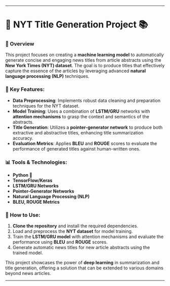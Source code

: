 

---

# 📰 NYT Title Generation Project 📚

### 📝 Overview
This project focuses on creating a **machine learning model** to automatically generate concise and engaging news titles from article abstracts using the **New York Times (NYT) dataset**. The goal is to produce titles that effectively capture the essence of the articles by leveraging advanced **natural language processing (NLP)** techniques.

### 🌟 Key Features:
- **Data Preprocessing**: Implements robust data cleaning and preparation techniques for the NYT dataset.
- **Model Training**: Uses a combination of **LSTM/GRU** networks with **attention mechanisms** to grasp the context and semantics of the abstracts.
- **Title Generation**: Utilizes a **pointer-generator network** to produce both extractive and abstractive titles, enhancing title summarization accuracy.
- **Evaluation Metrics**: Applies **BLEU** and **ROUGE** scores to evaluate the performance of generated titles against human-written ones.

### 📊 Tools & Technologies:
- **Python 🐍**
- **TensorFlow/Keras**
- **LSTM/GRU Networks**
- **Pointer-Generator Networks**
- **Natural Language Processing (NLP)**
- **BLEU, ROUGE Metrics**

### 🚀 How to Use:
1. **Clone the repository** and install the required dependencies.
2. Load and preprocess the **NYT dataset** for model training.
3. Train the **LSTM/GRU model** with attention mechanisms and evaluate the performance using **BLEU** and **ROUGE** scores.
4. Generate automatic news titles for new article abstracts using the trained model.

This project showcases the power of **deep learning** in summarization and title generation, offering a solution that can be extended to various domains beyond news articles.

---
